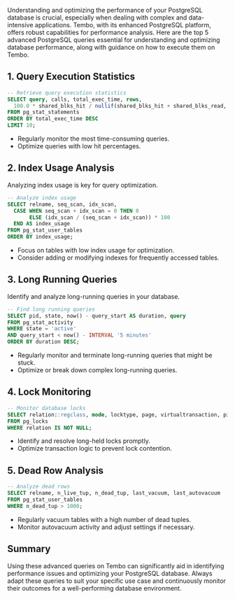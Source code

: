 Understanding and optimizing the performance of your PostgreSQL database is crucial, especially when dealing with complex and data-intensive applications. Tembo, with its enhanced PostgreSQL platform, offers robust capabilities for performance analysis. Here are the top 5 advanced PostgreSQL queries essential for understanding and optimizing database performance, along with guidance on how to execute them on Tembo.

## **1. Query Execution Statistics**

```sql
-- Retrieve query execution statistics
SELECT query, calls, total_exec_time, rows,
  100.0 * shared_blks_hit / nullif(shared_blks_hit + shared_blks_read, 0) AS hit_percent
FROM pg_stat_statements
ORDER BY total_exec_time DESC
LIMIT 10;
```

- Regularly monitor the most time-consuming queries.
- Optimize queries with low hit percentages.

## **2. Index Usage Analysis**

Analyzing index usage is key for query optimization.

```sql
-- Analyze index usage
SELECT relname, seq_scan, idx_scan,
  CASE WHEN seq_scan + idx_scan = 0 THEN 0 
       ELSE (idx_scan / (seq_scan + idx_scan)) * 100
  END AS index_usage
FROM pg_stat_user_tables
ORDER BY index_usage;
```

- Focus on tables with low index usage for optimization.
- Consider adding or modifying indexes for frequently accessed tables.

## **3. Long Running Queries**

Identify and analyze long-running queries in your database.

```sql
-- Find long running queries
SELECT pid, state, now() - query_start AS duration, query
FROM pg_stat_activity
WHERE state = 'active' 
AND query_start < now() - INTERVAL '5 minutes'
ORDER BY duration DESC;
```

- Regularly monitor and terminate long-running queries that might be stuck.
- Optimize or break down complex long-running queries.

## **4. Lock Monitoring**

```sql
-- Monitor database locks
SELECT relation::regclass, mode, locktype, page, virtualtransaction, pid, granted
FROM pg_locks
WHERE relation IS NOT NULL;
```

- Identify and resolve long-held locks promptly.
- Optimize transaction logic to prevent lock contention.

## **5. Dead Row Analysis**

```sql
-- Analyze dead rows
SELECT relname, n_live_tup, n_dead_tup, last_vacuum, last_autovacuum
FROM pg_stat_user_tables
WHERE n_dead_tup > 1000;
```

- Regularly vacuum tables with a high number of dead tuples.
- Monitor autovacuum activity and adjust settings if necessary.


## Summary

Using these advanced queries on Tembo can significantly aid in identifying performance issues and optimizing your PostgreSQL database. Always adapt these queries to suit your specific use case and continuously monitor their outcomes for a well-performing database environment.

